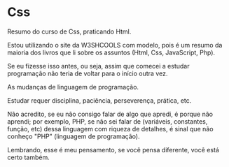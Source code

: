 # Css
 Resumo do curso de Css, praticando Html.
 
 Estou utilizando o site da W3SHCOOLS com modelo, pois é um resumo da maioria dos livros que li sobre os assuntos (Html, Css, JavaScript, Php).

 Se eu fizesse isso antes, ou seja, assim que comecei a estudar programação não teria de voltar para o início outra vez.
 
 As mudanças de linguagem de programação. 

Estudar requer disciplina, paciência, perseverença, prática, etc.

Não acredito, se eu não consigo falar de algo que apredi, é porque não aprendi; por exemplo, PHP, se não sei falar de (variáveis, constantes, função, etc) dessa linguagem com riqueza de detalhes, é sinal que não conheço "PHP" (linguagem de programação).

Lembrando, esse é meu pensamento, se você pensa diferente, você está certo também.
